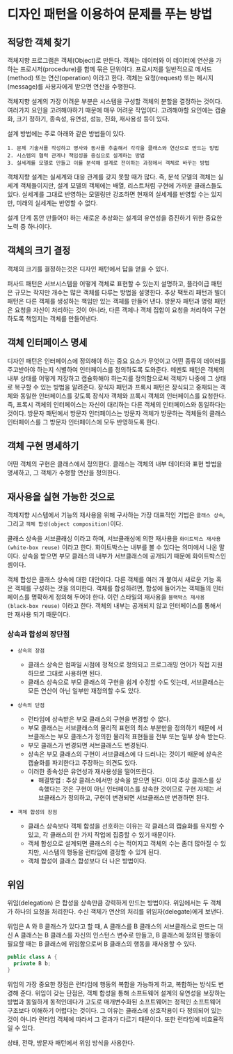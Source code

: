 # 디자인 패턴을 이용하여 문제를 푸는 방법

## 적당한 객체 찾기

객체지향 프로그램은 객체(Object)로 만든다. 객체는 데이터와 이 데이터에 연산을 가하는 프로시저(procedure)를 함께 묶은 단위이다.
프로시저를 일반적으로 메서드(method) 또는 연산(operation) 이라고 한다. 객체는 요청(request) 또는 메시지(message)를 사용자에게 받으면 연산을 수행한다.

객체지향 설계의 가장 어려운 부분은 시스템을 구성할 객체의 분할을 결정하는 것이다. 여러가지 요인을 고려해야하기 때문에 매우 어려운 작업이다.
고려해야할 요인에는 캡슐화, 크기 정하기, 종속성, 유연성, 성능, 진화, 재사용성 등이 있다.

설계 방법에는 주로 아래와 같은 방법들이 있다.

```
1. 문제 기술서를 작성하고 명사와 동사를 추출해서 각각을 클래스와 연산으로 만드는 방법
2. 시스템의 협력 관계나 책임성을 중심으로 설계하는 방법
3. 실세계를 모델로 만들고 이를 분석해 설계로 전이하는 과정에서 객체로 바꾸는 방법
```

객체지향 설계는 실세계와 대응 관계를 갖지 못할 때가 많다. 즉, 분석 모델의 객체는 실세계 객체들이지만, 설계 모델의 객체에는 배열, 리스트처럼 구현에 가까운 클래스들도 있다.
실세계를 그대로 반영하는 모델링만 강조하면 현재의 실세계를 반영할 수는 있지만, 미래의 실세계는 반영할 수 없다. 

설계 단계 동안 만들어야 하는 새로운 추상화는 설계의 유연성을 증진하기 위한 중요한 노력 중 하나이다.

## 객체의 크기 결정

객체의 크기를 결정하는것은 디자인 패턴에서 답을 얻을 수 있다.

퍼사드 패턴은 서브시스템을 어떻게 객체로 표현할 수 있는지 설명하고, 플라이급 패턴은 규모는 작지만 개수는 많은 객체를 다루는 방법을 설명한다. 
추상 팩토리 패턴과 빌더 패턴은 다른 객체를 생성하는 책임만 있는 객체를 만들어 낸다. 방문자 패턴과 명령 패턴은 요청을 자신이 처리하는 것이 아니라,
다른 객체나 객체 집합이 요청을 처리하여 구현하도록 책임지는 객체를 만들어낸다.

## 객체 인터페이스 명세

디자인 패턴은 인터페이스에 정의해야 하는 중요 요소가 무엇이고 어떤 종류의 데이터를 주고받아야 하는지 식별하여 인터페이스를 정의하도록 도와준다.
메멘토 패턴은 객체의 내부 상태를 어떻게 저장하고 캡슐화해야 하는지를 정의함으로써 객체가 나중에 그 상태로 복구할 수 있는 방법을 알려준다.
장식자 패턴과 프록시 패턴은 장식되고 중재되는 객체와 동일한 인터페이스를 갖도록 장식자 객체와 프록시 객체의 인터페이스를 요청한다.
즉, 프록시 객체의 인터페이스는 자신이 대리하는 다른 객체의 인터페이스와 동일하다는 것이다. 방문자 패턴에서 방문자 인터페이스는 방문자 객체가 방문하는
객체들의 클래스 인터페이스를 그 방문자 인터페이스에 모두 반영하도록 한다.

## 객체 구현 명세하기

어떤 객체의 구현은 클래스에서 정의한다. 클래스는 객체의 내부 데이터와 표현 방법을 명세하고, 그 객체가 수행할 연산을 정의한다.

## 재사용을 실현 가능한 것으로

객체지향 시스템에서 기능의 재사용을 위해 구사하는 가장 대표적인 기법은 `클래스 상속`, 그리고 `객체 합성(object composition)`이다.

클래스 상속을 서브클래싱 이라고 하며, 서브클래싱에 의한 재사용을 `화이트박스 재사용(white-box reuse)` 이라고 한다. 화이트박스는 내부를 볼 수 있다는 의미에서 나온 말이다. 상속을 받으면 부모 클래스의 내부가 서브클래스에 공개되기 때문에 화이트박스인 셈이다.

객체 합성은 클래스 상속에 대한 대안이다. 다른 객체를 여러 개 붙여서 새로운 기능 혹은 객체를 구성하는 것을 의미한다. 객체를 합성하려면, 합성에 들어가는 객체들의 인터페이스를 명확하게 정의해 두어야 한다. 이런 스타일의 재사용을 `블랙박스 재사용(black-box reuse)` 이라고 한다. 객체의 내부는 공개되지 않고 인터페이스를 통해서만 재사용 되기 때문이다.

### 상속과 합성의 장단점

- `상속의 장점`
  - 클래스 상속은 컴파일 시점에 정적으로 정의되고 프로그래밍 언어가 직접 지원하므로 그대로 사용하면 된다.
  - 클래스 상속으로 부모 클래스의 구현을 쉽게 수정할 수도 잇는데, 서브클래스는 모든 연산이 아닌 일부만 재정의할 수도 있다.
- `상속의 단점`
  - 런타임에 상속받은 부모 클래스의 구현을 변경할 수 없다.
  - 부모 클래스는 서브클래스의 물리적 표현의 최소 부분만을 정의하기 때문에 서브클래스는 부모 클래스가 정의한 물리적 표현들을 전부 또는 일부 상속 받는다.
  - 부모 클래스가 변경되면 서브클래스도 변경된다.
  - 상속은 부모 클래스의 구현이 서브클래스에 다 드러나는 것이기 때문에 상속은 캡슐화를 파괴한다고 주장하는 의견도 있다. 
  - 이러한 종속성은 유연성과 재사용성을 떨어뜨린다. 
    - 해결방법 : 추상 클래스에서만 상속을 받으면 된다. 이미 추상 클래스를 상속했다는 것은 구현이 아닌 인터페이스를 상속한 것이므로 구현 자체는 서브클래스가 정의하고, 구현이 변경되면 서브클래스만 변경하면 된다.
    
- `객체 합성의 장점`
  - 클래스 상속보다 객체 합성을 선호하는 이유는 각 클래스의 캡슐화를 유지할 수 있고, 각 클래스의 한 가지 작업에 집중할 수 있기 때문이다.
  - 객체 합성으로 설계되면 클래스의 수는 적어지고 객체의 수는 좀더 많아질 수 있지만, 시스템의 행동을 런타임에 결정할 수 있게 된다.
  - 객체 합성이 클래스 합성보다 더 나은 방법이다.
 
## 위임

위임(delegation) 은 합성을 상속만큼 강력하게 만드는 방법이다. 위임에서는 두 객체가 하나의 요청을 처리한다. 수신 객체가 연산의 처리를 위임자(delegate)에게 보낸다.

위임은 A 와 B 클래스가 있다고 할 때, A 클래스를 B 클래스의 서브클래스로 만드는 대신 A 클래스는 B 클래스를 자신의 인스턴스 변수로 만들고, B 클래스에 정의된 행동이 필요할 때는 B 클래스에 위임함으로써 B 클래스의 행동을 재사용할 수 있다.

```java
public class A {
  private B b;
}
```

위임의 가장 중요한 장점은 런타임에 행동의 복합을 가능하게 하고, 복합하는 방식도 변경해 준다. 위임이 갖는 단점은, 객체 합성을 통해 소프트웨어 설계의 유연성을 보장하는 방법과 동일하게 동적인데다가 고도로 매개변수화된 소프트웨어는 정적인 소프트웨어 구조보다 이해하기 어렵다는 것이다. 그 이유는 클래스에 상호작용이 다 정의되어 있는 것이 아니라 런타임 객체에 따라서 그 결과가 다르기 때문이다. 또한 런타임에 비효율적일 수 있다.

상태, 전략, 방문자 패턴에서 위임 방식을 사용한다. 
